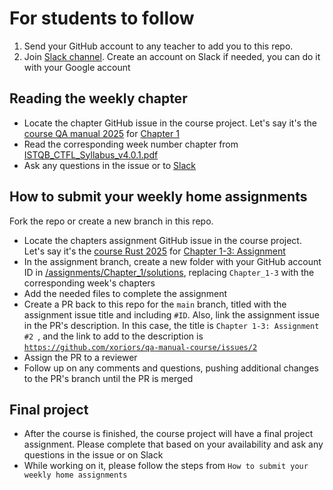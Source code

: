 # For students to follow

1. Send your GitHub account to any teacher to add you to this repo.
2. Join [Slack channel](https://xorio.slack.com/archives/C085WSHDPLK). Create an account on Slack if needed, you can do it with your Google account

## Reading the weekly chapter

- Locate the chapter GitHub issue in the course project. Let's say it's the [course QA manual 2025](https://github.com/orgs/xoriors/projects/2) for [Chapter 1](https://github.com/xoriors/qa-manual-course/issues/1)
- Read the corresponding week number chapter from [ISTQB_CTFL_Syllabus_v4.0.1.pdf](ISTQB_CTFL_Syllabus_v4.0.1.pdf)
- Ask any questions in the issue or to [Slack](https://xorio.slack.com/archives/C0869LC717B)

## How to submit your weekly home assignments

Fork the repo or create a new branch in this repo.

- Locate the chapters assignment GitHub issue in the course project. Let's say it's the [course Rust 2025](https://github.com/orgs/xoriors/projects/3) for [Chapter 1-3: Assignment](https://github.com/xoriors/course-rust/issues/2)
- In the assignment branch, create a new folder with your GitHub account ID in [/assignments/Chapter_1/solutions](../assignments/Chapter_1-3/solutions), replacing `Chapter_1-3` with the corresponding week's chapters
- Add the needed files to complete the assignment
- Create a PR back to this repo for the `main` branch, titled with the assignment issue title and including `#ID`. Also, link the assignment issue in the PR's description.
  In this case, the title is `Chapter 1-3: Assignment #2 `, and the link to add to the description is [`https://github.com/xoriors/qa-manual-course/issues/2`](https://github.com/xoriors/course-rust/issues/2)
- Assign the PR to a reviewer
- Follow up on any comments and questions, pushing additional changes to the PR's branch until the PR is merged

## Final project

- After the course is finished, the course project will have a final project assignment. Please complete that based on your availability and ask any questions in the issue or on Slack
- While working on it, please follow the steps from `How to submit your weekly home assignments`
